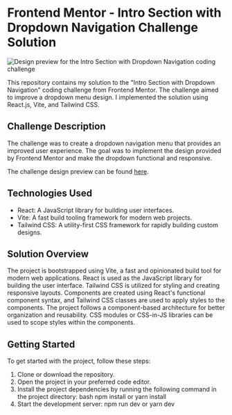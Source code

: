 # Frontend Mentor - Intro Section with Dropdown Navigation Challenge Solution

![Design preview for the Intro Section with Dropdown Navigation coding challenge](./design/desktop-preview.jpg)

This repository contains my solution to the "Intro Section with Dropdown Navigation" coding challenge from Frontend Mentor. The challenge aimed to improve a dropdown menu design. I implemented the solution using React.js, Vite, and Tailwind CSS.

## Challenge Description

The challenge was to create a dropdown navigation menu that provides an improved user experience. The goal was to implement the design provided by Frontend Mentor and make the dropdown functional and responsive.

The challenge design preview can be found [here](./design/desktop-preview.jpg).

## Technologies Used

- React: A JavaScript library for building user interfaces.
- Vite: A fast build tooling framework for modern web projects.
- Tailwind CSS: A utility-first CSS framework for rapidly building custom designs.

## Solution Overview

The project is bootstrapped using Vite, a fast and opinionated build tool for modern web applications. React is used as the JavaScript library for building the user interface. Tailwind CSS is utilized for styling and creating responsive layouts. Components are created using React's functional component syntax, and Tailwind CSS classes are used to apply styles to the components. The project follows a component-based architecture for better organization and reusability. CSS modules or CSS-in-JS libraries can be used to scope styles within the components.

## Getting Started

To get started with the project, follow these steps:

1. Clone or download the repository.
2. Open the project in your preferred code editor.
3. Install the project dependencies by running the following command in the project directory:
   bash
   npm install
or yarn install
4. Start the development server:
npm run dev or yarn dev

